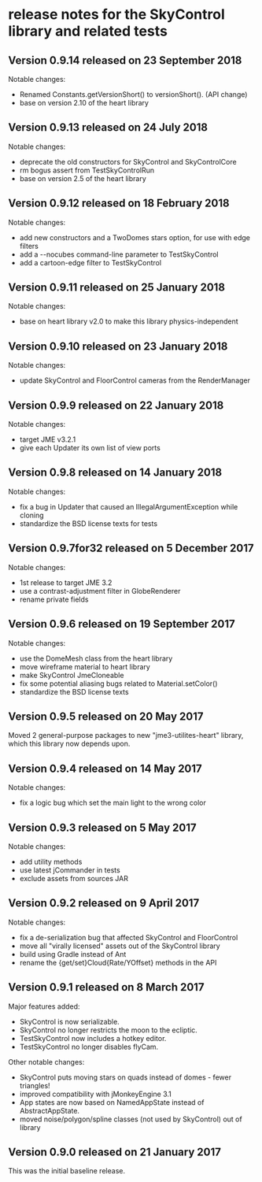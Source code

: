 # release notes for the SkyControl library and related tests

## Version 0.9.14 released on 23 September 2018

Notable changes:
 + Renamed Constants.getVersionShort() to versionShort(). (API change)
 + base on version 2.10 of the heart library

## Version 0.9.13 released on 24 July 2018

Notable changes:
 + deprecate the old constructors for SkyControl and SkyControlCore
 + rm bogus assert from TestSkyControlRun
 + base on version 2.5 of the heart library

## Version 0.9.12 released on 18 February 2018

Notable changes:
 + add new constructors and a TwoDomes stars option, for use with edge filters
 + add a --nocubes command-line parameter to TestSkyControl
 + add a cartoon-edge filter to TestSkyControl

## Version 0.9.11 released on 25 January 2018

Notable changes:
 + base on heart library v2.0 to make this library physics-independent

## Version 0.9.10 released on 23 January 2018

Notable changes:
 + update SkyControl and FloorControl cameras from the RenderManager

## Version 0.9.9 released on 22 January 2018

Notable changes:
 + target JME v3.2.1
 + give each Updater its own list of view ports

## Version 0.9.8 released on 14 January 2018

Notable changes:
 + fix a bug in Updater that caused an IllegalArgumentException while cloning
 + standardize the BSD license texts for tests

## Version 0.9.7for32 released on 5 December 2017

Notable changes:
 + 1st release to target JME 3.2
 + use a contrast-adjustment filter in GlobeRenderer
 + rename private fields

## Version 0.9.6 released on 19 September 2017

Notable changes:
 + use the DomeMesh class from the heart library
 + move wireframe material to heart library
 + make SkyControl JmeCloneable
 + fix some potential aliasing bugs related to Material.setColor()
 + standardize the BSD license texts

## Version 0.9.5 released on 20 May 2017

Moved 2 general-purpose packages to new "jme3-utilites-heart" library, which
  this library now depends upon.

## Version 0.9.4 released on 14 May 2017

Notable changes:
 + fix a logic bug which set the main light to the wrong color

## Version 0.9.3 released on 5 May 2017

Notable changes:
 + add utility methods
 + use latest jCommander in tests
 + exclude assets from sources JAR

## Version 0.9.2 released on 9 April 2017

Notable changes:
 + fix a de-serialization bug that affected SkyControl and FloorControl
 + move all "virally licensed" assets out of the SkyControl library
 + build using Gradle instead of Ant
 + rename the {get/set}Cloud{Rate/YOffset} methods in the API

## Version 0.9.1 released on 8 March 2017

Major features added:
 + SkyControl is now serializable.
 + SkyControl no longer restricts the moon to the ecliptic.
 + TestSkyControl now includes a hotkey editor.
 + TestSkyControl no longer disables flyCam.

Other notable changes:
 + SkyControl puts moving stars on quads instead of domes - fewer triangles!
 + improved compatibility with jMonkeyEngine 3.1
 + App states are now based on NamedAppState instead of AbstractAppState.
 + moved noise/polygon/spline classes (not used by SkyControl) out of library

## Version 0.9.0 released on 21 January 2017

This was the initial baseline release.